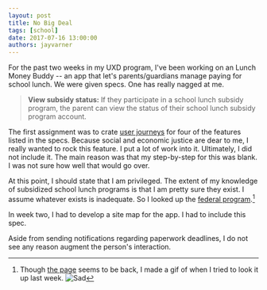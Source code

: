 ```yaml
---
layout: post
title: No Big Deal
tags: [school]
date: 2017-07-16 13:00:00
authors: jayvarner
---
```

For the past two weeks in my UXD program, I've been working on an Lunch Money Buddy -- an app that let's parents/guardians manage paying for school lunch. We were given specs. One has really nagged at me.

> **View subsidy status:** If they participate in a school lunch subsidy program, the parent can view the status of their school lunch subsidy program account.

The first assignment was to crate [user journeys](https://www.nngroup.com/articles/customer-journey-mapping/) for four of the features listed in the specs. Because social and economic justice are dear to me, I really wanted to rock this feature. I put a lot of work into it. Ultimately, I did not include it. The main reason was that my step-by-step for this was blank. I was not sure how well that would go over.

At this point, I should state that I am privileged. The extent of my knowledge of subsidized school lunch programs is that I am pretty sure they exist. I assume whatever exists is inadequate. So I looked up the [federal program](https://www.fns.usda.gov/school-meals/applying-free-and-reduced-price-school-meals).[^sad]

In week two, I had to develop a site map for the app. I had to include this spec.

Aside from sending notifications regarding paperwork deadlines, I do not see any reason augment the person's interaction.

[^sad]:Though [the page](https://www.fns.usda.gov/school-meals/applying-free-and-reduced-price-school-meals) seems to be back, I made a gif of when I tried to look it up last week. ![Sad](https://media.giphy.com/media/l0Iy2LprMhb8EEK3e/giphy.gif)
